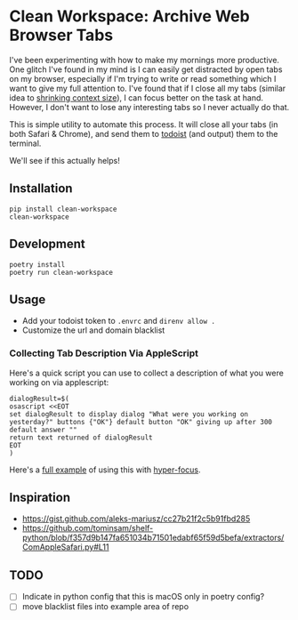 # Clean Workspace: Archive Web Browser Tabs

I've been experimenting with how to make my mornings more productive. One glitch I've found in my mind is I can easily
get distracted by open tabs on my browser, especially if I'm trying to write or read something which I want to give
my full attention to. I've found that if I close all my tabs (similar idea to [shrinking context size](http://mikebian.co/improve-motivation-and-focus-with-small-contexts/)), I can focus better on the task at hand. However, I don't
want to lose any interesting tabs so I never actually do that.

This is simple utility to automate this process. It will close all your tabs (in both Safari & Chrome), and send them to [todoist](https://mikebian.co/todoist) (and output) them to the terminal.

We'll see if this actually helps!

## Installation

```shell
pip install clean-workspace
clean-workspace
```

## Development

```shell
poetry install
poetry run clean-workspace
```

## Usage

- Add your todoist token to `.envrc` and `direnv allow .`
- Customize the url and domain blacklist

### Collecting Tab Description Via AppleScript

Here's a quick script you can use to collect a description of what you were working on via applescript:

```shell
dialogResult=$(
osascript <<EOT
set dialogResult to display dialog "What were you working on yesterday?" buttons {"OK"} default button "OK" giving up after 300 default answer ""
return text returned of dialogResult
EOT
)
```

Here's a [full example](https://github.com/iloveitaly/dotfiles/blob/648010ec9a9c8f1fb0aa70be138994689f3bbfb3/.config/focus/initial_wake.sh#L42-L53) of using this with [hyper-focus](https://www.raycast.com/iloveitaly/hyper-focus).

## Inspiration

- https://gist.github.com/aleks-mariusz/cc27b21f2c5b91fbd285
- https://github.com/tominsam/shelf-python/blob/f357d9b147fa651034b71501edabf65f59d5befa/extractors/ComAppleSafari.py#L11

## TODO

- [ ] Indicate in python config that this is macOS only in poetry config?
- [ ] move blacklist files into example area of repo
